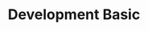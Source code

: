 ---
title: Development Basic
description: This series guides you through the app development process.
---